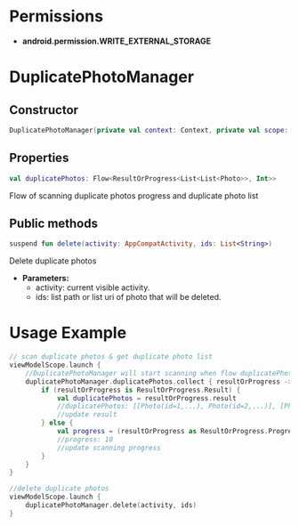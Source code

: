 # Permissions

- **android.permission.WRITE_EXTERNAL_STORAGE**

# DuplicatePhotoManager

## Constructor

```kotlin
DuplicatePhotoManager(private val context: Context, private val scope: CoroutineScope)

```

## Properties

```kotlin
val duplicatePhotos: Flow<ResultOrProgress<List<List<Photo>>, Int>>
```

Flow of scanning duplicate photos progress and duplicate photo list

## Public methods

```kotlin
suspend fun delete(activity: AppCompatActivity, ids: List<String>)
```

Delete duplicate photos

- **Parameters:**
  - activity: current visible activity.
  - ids: list path or list uri of photo that will be deleted.

# Usage Example

```kotlin
// scan duplicate photos & get duplicate photo list
viewModelScope.launch {
    //DuplicatePhotoManager will start scanning when flow duplicatePhotos start collect the first time.
    duplicatePhotoManager.duplicatePhotos.collect { resultOrProgress ->
        if (resultOrProgress is ResultOrProgress.Result) {
            val duplicatePhotos = resultOrProgress.result
            //duplicatePhotos: [[Photo(id=1,...), Photo(id=2,...)], [Photo(id=3,...), Photo(id=4,...)],...]
            //update result
        } else {
            val progress = (resultOrProgress as ResultOrProgress.Progress).progress
            //progress: 10
            //update scanning progress
        }
    }
}

//delete duplicate photos
viewModelScope.launch {
    duplicatePhotoManager.delete(activity, ids)
}
```